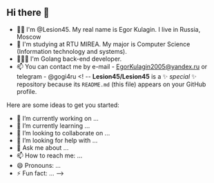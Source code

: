 ## Hi there 👋
* 👨‍🦱 I'm @Lesion45. My real name is Egor Kulagin. I live in Russia, Moscow
* 🔭 I'm studying at RTU MIREA. My major is Computer Science (Information technology and systems).
* 👨🏻‍💻 I'm Golang back-end developer.
* 📫 You can contact me by e-mail - EgorKulagin2005@yandex.ru or telegram - @gogi4ru
<! --
**Lesion45/Lesion45** is a ✨ _special_ ✨ repository because its `README.md` (this file) appears on your GitHub profile.

Here are some ideas to get you started:

- 🔭 I’m currently working on ...
- 🌱 I’m currently learning ...
- 👯 I’m looking to collaborate on ...
- 🤔 I’m looking for help with ...
- 💬 Ask me about ...
- 📫 How to reach me: ...
- 😄 Pronouns: ...
- ⚡️ Fun fact: ...
-->
